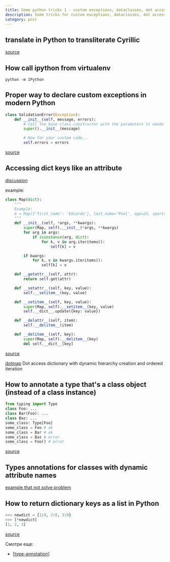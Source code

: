 ```yaml
---
title: Some python tricks 1 - custom exceptions, dataclasses, dot accessing to dict and annotations
description: Some tricks for custom exceptions, dataclasses, dot accessing to dict and annotations
category: post
---
```

## translate in Python to transliterate Cyrillic

[source](https://stackoverflow.com/a/14173535/15966204)

## How call ipython from virtualenv

`python -m IPython`

## Proper way to declare custom exceptions in modern Python

```python
class ValidationError(Exception):
    def __init__(self, message, errors):
        # Call the base class constructor with the parameters it needs
        super().__init__(message)

        # Now for your custom code...
        self.errors = errors
```

[source](https://stackoverflow.com/questions/1319615/proper-way-to-declare-custom-exceptions-in-modern-python)

## Accessing dict keys like an attribute

[discussion](https://stackoverflow.com/questions/4984647/accessing-dict-keys-like-an-attribute)

example:

```python
class Map(dict):
    """
    Example:
    m = Map({'first_name': 'Eduardo'}, last_name='Pool', age=24, sports=['Soccer'])
    """
    def __init__(self, *args, **kwargs):
        super(Map, self).__init__(*args, **kwargs)
        for arg in args:
            if isinstance(arg, dict):
                for k, v in arg.iteritems():
                    self[k] = v

        if kwargs:
            for k, v in kwargs.iteritems():
                self[k] = v

    def __getattr__(self, attr):
        return self.get(attr)

    def __setattr__(self, key, value):
        self.__setitem__(key, value)

    def __setitem__(self, key, value):
        super(Map, self).__setitem__(key, value)
        self.__dict__.update({key: value})

    def __delattr__(self, item):
        self.__delitem__(item)

    def __delitem__(self, key):
        super(Map, self).__delitem__(key)
        del self.__dict__[key]
```

[source](https://stackoverflow.com/a/32107024/15966204)

[dotmap](https://github.com/drgrib/dotmap) Dot access dictionary with dynamic hierarchy creation and ordered iteration

## How to annotate a type that's a class object (instead of a class instance)

```python
from typing import Type
class Foo: ...
class Bar(Foo): ...
class Baz: ...
some_class: Type[Foo]
some_class = Foo # ok
some_class = Bar # ok
some_class = Baz # error
some_class = Foo() # error
```

[source](https://stackoverflow.com/a/43457817/15966204)

## Types annotations for classes with dynamic attribute names

[example that not solve problem](https://stackoverflow.com/questions/68213424/types-annotations-for-classes-with-dynamic-attribute-names)

## How to return dictionary keys as a list in Python

```python
>>> newdict = {1:0, 2:0, 3:0}
>>> [*newdict]
[1, 2, 3]
```

[source](https://stackoverflow.com/questions/16819222/how-to-return-dictionary-keys-as-a-list-in-python)

Смотри еще:

- [[type-annotation]]

[//begin]: # "Autogenerated link references for markdown compatibility"
[type-annotation]: ..%2Fnotes%2Ftype-annotation "Аннотация типов в python"
[//end]: # "Autogenerated link references"